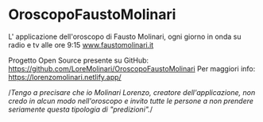 # OroscopoFaustoMolinari
L' applicazione dell'oroscopo di Fausto Molinari, ogni giorno in onda su radio e tv alle ore 9:15
www.faustomolinari.it


Progetto Open Source presente su GitHub: https://github.com/LoreMolinari/OroscopoFaustoMolinari
Per maggiori info: https://lorenzomolinari.netlify.app/ 

/*Tengo a precisare che io Molinari Lorenzo, creatore dell'applicazione, non credo in alcun modo nell'oroscopo e invito tutte le persone a non prendere seriamente questa tipologia di "predizioni".*/
